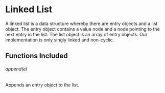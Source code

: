 # Linked List
A linked list is a data structure whereby there are entry objects and a list
object. The entry object contains a value node and a node pointing to the next
entry in the list. The list object is an array of entry objects. Our
implementation is only singly linked and non-cyclic.

## Functions Included

###### append(e)
Appends an entry object to the list.

